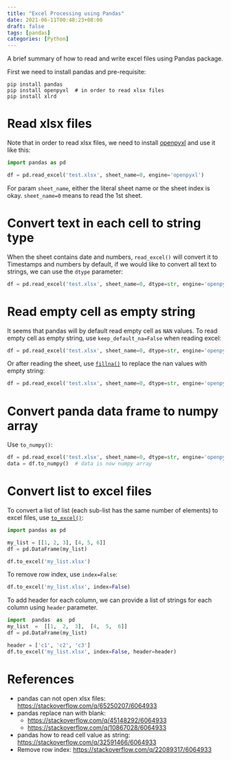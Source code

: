 ```yaml
---
title: "Excel Processing using Pandas"
date: 2021-06-11T00:48:23+08:00
draft: false
tags: [pandas]
categories: [Python]
---
```


A brief summary of how to read and write excel files using Pandas package.

<!--more-->

First we need to install pandas and pre-requisite:

```
pip install pandas
pip install openpyxl  # in order to read xlsx files
pip install xlrd
```

# Read xlsx files

Note that in order to read xlsx files, we need to install [openpyxl](https://openpyxl.readthedocs.io/en/stable/) and use it like this:

```python
import pandas as pd

df = pd.read_excel('test.xlsx', sheet_name=0, engine='openpyxl')
```

For param `sheet_name`, either the literal sheet name or the sheet index is okay.
`sheet_name=0` means to read the 1st sheet.

# Convert text in each cell to string type

When the sheet contains date and numbers, `read_excel()` will convert it to Timestamps and numbers by default,
if we would like to convert all text to strings, we can use the `dtype` parameter:

```python
df = pd.read_excel('test.xlsx', sheet_name=0, dtype=str, engine='openpyxl')
```

# Read empty cell as empty string

It seems that pandas will by default read empty cell as `NAN` values.
To read empty cell as empty string, use `keep_default_na=False` when reading excel:

```python
df = pd.read_excel('test.xlsx', sheet_name=0, dtype=str, engine='openpyxl', keep_default_na=False)
```

Or after reading the sheet, use [`fillna()`](https://pandas.pydata.org/pandas-docs/stable/reference/api/pandas.DataFrame.fillna.html#pandas-dataframe-fillna) to replace the nan values with empty string:

```python
df = pd.read_excel('test.xlsx', sheet_name=0, dtype=str, engine='openpyxl').fillna('')
```

# Convert panda data frame to numpy array

Use `to_numpy()`:

```python
df = pd.read_excel('test.xlsx', sheet_name=0, dtype=str, engine='openpyxl').fillna('')
data = df.to_numpy()  # data is now numpy array
```

# Convert list to excel files

To convert a list of list (each sub-list has the same number of elements) to excel files, use [`to_excel()`](https://pandas.pydata.org/pandas-docs/stable/reference/api/pandas.DataFrame.to_excel.html):

```python
import pandas as pd

my_list = [[1, 2, 3], [4, 5, 6]]
df = pd.DataFrame(my_list)

df.to_excel('my_list.xlsx')
```

To remove row index, use `index=False`:

```python
df.to_excel('my_list.xlsx', index=False)
```

To add header for each column, we can provide a list of strings for each column using `header` parameter.

```python
import  pandas  as  pd
my_list  =  [[1,  2,  3],  [4,  5,  6]]
df = pd.DataFrame(my_list)

header = ['c1', 'c2', 'c3']
df.to_excel('my_list.xlsx', index=False, header=header)
```

# References

+ pandas can not open xlsx files: https://stackoverflow.com/q/65250207/6064933
+ pandas replace nan with blank:
    + https://stackoverflow.com/q/45148292/6064933
    + https://stackoverflow.com/q/10867028/6064933
+ pandas how to read cell value as string: https://stackoverflow.com/q/32591466/6064933
+ Remove row index: https://stackoverflow.com/q/22089317/6064933
